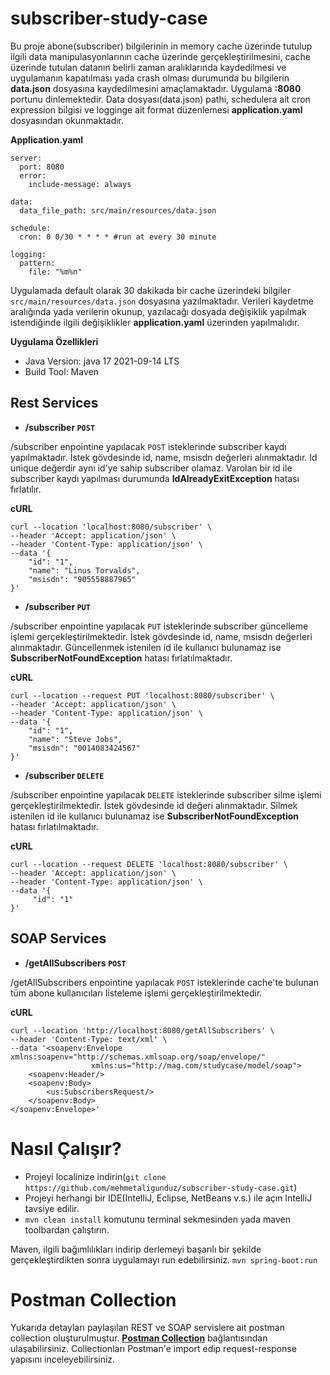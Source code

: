 # subscriber-study-case
Bu proje abone(subscriber) bilgilerinin in memory cache üzerinde tutulup ilgili data manipulasyonlarının cache üzerinde gerçekleştirilmesini, cache üzerinde tutulan datanın belirli zaman aralıklarında kaydedilmesi ve uygulamanın kapatılması yada crash olması durumunda bu bilgilerin **data.json** dosyasına kaydedilmesini amaçlamaktadır. Uygulama **:8080** portunu dinlemektedir. Data dosyası(data.json) pathi, schedulera ait cron expression bilgisi ve logginge ait format düzenlemesi **application.yaml** dosyasından okunmaktadır.

**Application.yaml**
```
server:
  port: 8080
  error:
    include-message: always

data:
  data_file_path: src/main/resources/data.json

schedule:
  cron: 0 0/30 * * * * #run at every 30 minute

logging:
  pattern:
    file: "%m%n"
```

Uygulamada default olarak 30 dakikada bir cache üzerindeki bilgiler ```src/main/resources/data.json``` dosyasına yazılmaktadır. Verileri kaydetme aralığında yada verilerin okunup, yazılacağı dosyada değişiklik yapılmak istendiğinde ilgili değişiklikler **application.yaml** üzerinden yapılmalıdır.

**Uygulama Özellikleri**
+ Java Version: java 17 2021-09-14 LTS
+ Build Tool: Maven

## Rest Services ##
+ **/subscriber ```POST```**

/subscriber enpointine yapılacak ```POST``` isteklerinde subscriber kaydı yapılmaktadır. İstek gövdesinde id, name, msisdn değerleri alınmaktadır. Id unique değerdir aynı id'ye sahip subscriber olamaz. Varolan bir id ile subscriber kaydı yapılması durumunda **IdAlreadyExitException** hatası fırlatılır.

**cURL**
```
curl --location 'localhost:8080/subscriber' \
--header 'Accept: application/json' \
--header 'Content-Type: application/json' \
--data '{
    "id": "1",
    "name": "Linus Torvalds",
    "msisdn": "905558887965" 
}'
```

+ **/subscriber ```PUT```**

/subscriber enpointine yapılacak ```PUT``` isteklerinde subscriber güncelleme işlemi gerçekleştirilmektedir. İstek gövdesinde id, name, msisdn değerleri alınmaktadır. Güncellenmek istenilen id ile kullanıcı bulunamaz ise **SubscriberNotFoundException** hatası fırlatılmaktadır.

**cURL**
```
curl --location --request PUT 'localhost:8080/subscriber' \
--header 'Accept: application/json' \
--header 'Content-Type: application/json' \
--data '{
    "id": "1",
    "name": "Steve Jobs",
    "msisdn": "0014083424567" 
}'
```

+ **/subscriber ```DELETE```**

/subscriber enpointine yapılacak ```DELETE``` isteklerinde subscriber silme işlemi gerçekleştirilmektedir. İstek gövdesinde id değeri alınmaktadır. Silmek istenilen id ile kullanıcı bulunamaz ise **SubscriberNotFoundException** hatası fırlatılmaktadır.

**cURL**
```
curl --location --request DELETE 'localhost:8080/subscriber' \
--header 'Accept: application/json' \
--header 'Content-Type: application/json' \
--data '{
     "id": "1"
}'
```

## SOAP Services ##
+ **/getAllSubscribers ```POST```**

/getAllSubscribers enpointine yapılacak ```POST``` isteklerinde cache'te bulunan tüm abone kullanıcıları listeleme işlemi gerçekleştirilmektedir.

**cURL**
```
curl --location 'http://localhost:8080/getAllSubscribers' \
--header 'Content-Type: text/xml' \
--data '<soapenv:Envelope xmlns:soapenv="http://schemas.xmlsoap.org/soap/envelope/"
                  xmlns:us="http://mag.com/studycase/model/soap">
    <soapenv:Header/>
    <soapenv:Body>
        <us:SubscribersRequest/>
    </soapenv:Body>
</soapenv:Envelope>'
```

# Nasıl Çalışır?

+ Projeyi localinize indirin(```git clone https://github.com/mehmetaligunduz/subscriber-study-case.git```)
+ Projeyi herhangi bir IDE(IntelliJ, Eclipse, NetBeans v.s.) ile açın IntelliJ tavsiye edilir.
+ ```mvn clean install``` komutunu terminal sekmesinden yada maven toolbardan çalıştırın. 

Maven, ilgili bağımlılıkları indirip derlemeyi başarılı bir şekilde gerçekleştirdikten sonra uygulamayı run edebilirsiniz. ```mvn spring-boot:run```


# Postman Collection
Yukarıda detayları paylaşılan REST ve SOAP servislere ait postman collection oluşturulmuştur. **[Postman Collection](https://api.postman.com/collections/21282248-61b36244-6e42-45d5-9867-686b6f04d275?access_key=PMAT-01GTQ7HDYZA55CJY7DKPBE3EJP)** bağlantısından ulaşabilirsiniz. Collectionları Postman'e import edip request-response yapısını inceleyebilirsiniz.

